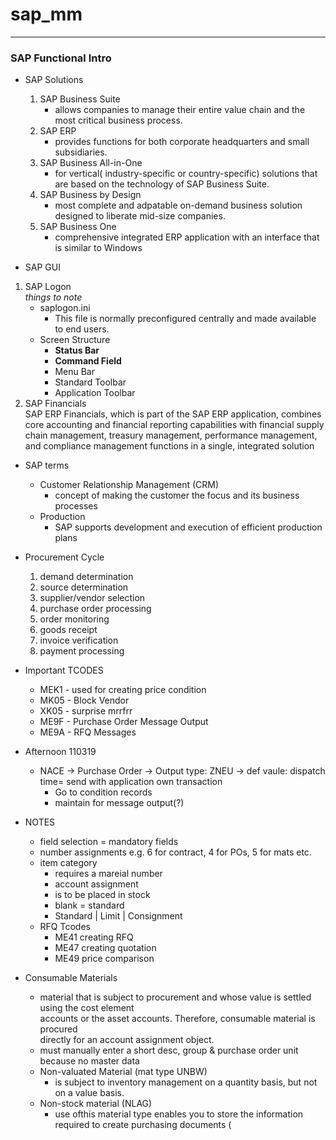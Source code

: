 # sap_mm

------------------------

### SAP Functional Intro

* SAP Solutions
  1. SAP Business Suite  
     - allows companies to manage their entire value chain and the most critical business process.
  2. SAP ERP  
     - provides functions for both corporate headquarters and small subsidiaries.
  3. SAP Business All-in-One  
     - for vertical( industry-specific or country-specific) solutions that are based on the technology of SAP Business Suite.
  4. SAP Business by Design  
     - most complete and adpatable on-demand business solution designed to liberate mid-size companies.
  5. SAP Business One  
     - comprehensive integrated ERP application with an interface that is similar to Windows
 
 * SAP GUI
 
 1. SAP Logon  
  *things to note*
    - saplogon.ini
      - This file is normally preconfigured centrally and made available to end users.   
    - Screen Structure
      - **Status Bar**
      - **Command Field**
      - Menu Bar
      - Standard Toolbar
      - Application Toolbar
 2. SAP Financials  
   SAP ERP Financials, which is part of the SAP ERP application, combines core accounting and financial reporting capabilities with 
   financial supply chain management, treasury management, performance management, and compliance management functions in a single, 
   integrated solution
   
* SAP terms
  - Customer Relationship Management (CRM)
    * concept of making the customer the focus and its business processes  
  - Production
    * SAP supports development and execution of efficient production plans 
   
   
* Procurement Cycle
  1. demand determination
  2. source determination
  3. supplier/vendor selection
  4. purchase order processing
  5. order monitoring
  6. goods receipt
  7. invoice verification
  8. payment processing 
  
  
* Important TCODES  
   - MEK1 - used for creating price condition
   - MK05 - Block Vendor
   - XK05 - surprise mrrfrr
   - ME9F - Purchase Order Message Output
   - ME9A - RFQ Messages

* Afternoon 110319
  - NACE -> Purchase Order -> Output type: ZNEU -> def vaule: dispatch time= send with application own transaction  
    * Go to condition records 
    * maintain for message output(?)
    
    
    
* NOTES
  - field selection = mandatory fields
  - number assignments e.g. 6 for contract, 4 for POs, 5 for mats etc.
  - item category
    - requires a mareial number
    - account assignment
    - is to be placed in stock
    - blank = standard
    - Standard | Limit | Consignment
  - RFQ Tcodes
    - ME41 creating RFQ
    - ME47 creating quotation
    - ME49 price comparison

* Consumable Materials
  - material that is subject to procurement and whose value is settled using the cost element  
    accounts or the asset accounts. Therefore, consumable material is procured  
    directly for an account assignment object.  
  - must manually enter a short desc, group & purchase order unit because no master data
  - Non-valuated Material (mat type UNBW)
    - is subject to inventory management on a quantity basis, but not on a value basis.
  - Non-stock material (NLAG)
    - use ofthis material type enables you to store the information required to create purchasing documents (
  
